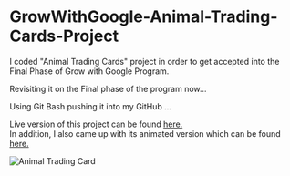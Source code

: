 # GrowWithGoogle-Animal-Trading-Cards-Project

<p> I coded "Animal Trading Cards" project in order to get accepted into the Final Phase of Grow with Google Program.</p>
<p> Revisiting it on the Final phase of the program now...</p>
<p> Using Git Bash pushing it into my GitHub ...</p>

Live version of this project can be found <a href="https://codepen.io/Abdusamikovna/full/godwEL/">here.</a><br> 
In addition, I also came up with its animated version which can be found <a href="https://codepen.io/Abdusamikovna/full/dJqqWr/">here.</a>

<img src="http://res.cloudinary.com/doijyfiv5/image/upload/v1528690366/animal_trading_eyudfz.png" alt="Animal Trading Card">

